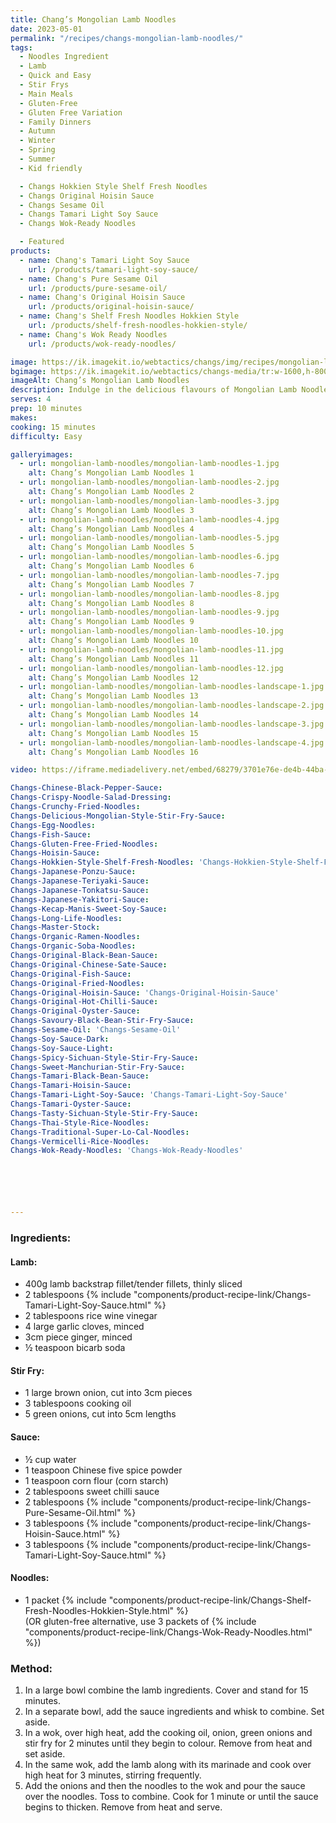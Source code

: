 ```yaml
---
title: Chang’s Mongolian Lamb Noodles
date: 2023-05-01
permalink: "/recipes/changs-mongolian-lamb-noodles/"
tags:
  - Noodles Ingredient
  - Lamb
  - Quick and Easy
  - Stir Frys
  - Main Meals
  - Gluten-Free
  - Gluten Free Variation
  - Family Dinners
  - Autumn
  - Winter
  - Spring
  - Summer
  - Kid friendly

  - Changs Hokkien Style Shelf Fresh Noodles
  - Changs Original Hoisin Sauce
  - Changs Sesame Oil
  - Changs Tamari Light Soy Sauce
  - Changs Wok-Ready Noodles

  - Featured
products:
  - name: Chang's Tamari Light Soy Sauce
    url: /products/tamari-light-soy-sauce/
  - name: Chang's Pure Sesame Oil
    url: /products/pure-sesame-oil/
  - name: Chang's Original Hoisin Sauce
    url: /products/original-hoisin-sauce/
  - name: Chang's Shelf Fresh Noodles Hokkien Style
    url: /products/shelf-fresh-noodles-hokkien-style/
  - name: Chang's Wok Ready Noodles
    url: /products/wok-ready-noodles/

image: https://ik.imagekit.io/webtactics/changs/img/recipes/mongolian-lamb-noodles/mongolian-lamb-noodles-1.jpg
bgimage: https://ik.imagekit.io/webtactics/changs-media/tr:w-1600,h-800,f-auto/slider/Mongolian-Lamb-Noodles-landscape-1600x800_wr5Ca0XEl.jpg?updatedAt=1685410886795
imageAlt: Chang’s Mongolian Lamb Noodles
description: Indulge in the delicious flavours of Mongolian Lamb Noodles with this easy-to-follow recipe from Chang's. Thinly sliced lamb, savory sauce, and Chang's Hokkien noodles come together to create a mouth-watering dish that will satisfy your cravings. Get ready to enjoy a flavourful and satisfying meal in the comfort of your own home.
serves: 4
prep: 10 minutes 
makes: 
cooking: 15 minutes
difficulty: Easy

galleryimages:
  - url: mongolian-lamb-noodles/mongolian-lamb-noodles-1.jpg
    alt: Chang’s Mongolian Lamb Noodles 1
  - url: mongolian-lamb-noodles/mongolian-lamb-noodles-2.jpg
    alt: Chang’s Mongolian Lamb Noodles 2
  - url: mongolian-lamb-noodles/mongolian-lamb-noodles-3.jpg
    alt: Chang’s Mongolian Lamb Noodles 3
  - url: mongolian-lamb-noodles/mongolian-lamb-noodles-4.jpg
    alt: Chang’s Mongolian Lamb Noodles 4
  - url: mongolian-lamb-noodles/mongolian-lamb-noodles-5.jpg
    alt: Chang’s Mongolian Lamb Noodles 5
  - url: mongolian-lamb-noodles/mongolian-lamb-noodles-6.jpg
    alt: Chang’s Mongolian Lamb Noodles 6
  - url: mongolian-lamb-noodles/mongolian-lamb-noodles-7.jpg
    alt: Chang’s Mongolian Lamb Noodles 7
  - url: mongolian-lamb-noodles/mongolian-lamb-noodles-8.jpg
    alt: Chang’s Mongolian Lamb Noodles 8
  - url: mongolian-lamb-noodles/mongolian-lamb-noodles-9.jpg
    alt: Chang’s Mongolian Lamb Noodles 9
  - url: mongolian-lamb-noodles/mongolian-lamb-noodles-10.jpg
    alt: Chang’s Mongolian Lamb Noodles 10
  - url: mongolian-lamb-noodles/mongolian-lamb-noodles-11.jpg
    alt: Chang’s Mongolian Lamb Noodles 11
  - url: mongolian-lamb-noodles/mongolian-lamb-noodles-12.jpg
    alt: Chang’s Mongolian Lamb Noodles 12
  - url: mongolian-lamb-noodles/mongolian-lamb-noodles-landscape-1.jpg
    alt: Chang’s Mongolian Lamb Noodles 13
  - url: mongolian-lamb-noodles/mongolian-lamb-noodles-landscape-2.jpg
    alt: Chang’s Mongolian Lamb Noodles 14
  - url: mongolian-lamb-noodles/mongolian-lamb-noodles-landscape-3.jpg
    alt: Chang’s Mongolian Lamb Noodles 15
  - url: mongolian-lamb-noodles/mongolian-lamb-noodles-landscape-4.jpg
    alt: Chang’s Mongolian Lamb Noodles 16

video: https://iframe.mediadelivery.net/embed/68279/3701e76e-de4b-44ba-877d-738a0d262b5c?autoplay=false

Changs-Chinese-Black-Pepper-Sauce:
Changs-Crispy-Noodle-Salad-Dressing:
Changs-Crunchy-Fried-Noodles:
Changs-Delicious-Mongolian-Style-Stir-Fry-Sauce:
Changs-Egg-Noodles:
Changs-Fish-Sauce:
Changs-Gluten-Free-Fried-Noodles:
Changs-Hoisin-Sauce:
Changs-Hokkien-Style-Shelf-Fresh-Noodles: 'Changs-Hokkien-Style-Shelf-Fresh-Noodles'
Changs-Japanese-Ponzu-Sauce:
Changs-Japanese-Teriyaki-Sauce:
Changs-Japanese-Tonkatsu-Sauce:
Changs-Japanese-Yakitori-Sauce:
Changs-Kecap-Manis-Sweet-Soy-Sauce:
Changs-Long-Life-Noodles:
Changs-Master-Stock:
Changs-Organic-Ramen-Noodles:
Changs-Organic-Soba-Noodles:
Changs-Original-Black-Bean-Sauce:
Changs-Original-Chinese-Sate-Sauce:
Changs-Original-Fish-Sauce:
Changs-Original-Fried-Noodles:
Changs-Original-Hoisin-Sauce: 'Changs-Original-Hoisin-Sauce'
Changs-Original-Hot-Chilli-Sauce:
Changs-Original-Oyster-Sauce:
Changs-Savoury-Black-Bean-Stir-Fry-Sauce:
Changs-Sesame-Oil: 'Changs-Sesame-Oil'
Changs-Soy-Sauce-Dark:
Changs-Soy-Sauce-Light:
Changs-Spicy-Sichuan-Style-Stir-Fry-Sauce:
Changs-Sweet-Manchurian-Stir-Fry-Sauce:
Changs-Tamari-Black-Bean-Sauce:
Changs-Tamari-Hoisin-Sauce:
Changs-Tamari-Light-Soy-Sauce: 'Changs-Tamari-Light-Soy-Sauce'
Changs-Tamari-Oyster-Sauce:
Changs-Tasty-Sichuan-Style-Stir-Fry-Sauce:
Changs-Thai-Style-Rice-Noodles:
Changs-Traditional-Super-Lo-Cal-Noodles:
Changs-Vermicelli-Rice-Noodles:
Changs-Wok-Ready-Noodles: 'Changs-Wok-Ready-Noodles'






---
```




<div class="recipesingredient">

<h3>Ingredients:</h3>
<h4>Lamb:</h4>
<ul>
<li>400g lamb backstrap fillet/tender fillets, thinly sliced</li>
<li>2 tablespoons {% include "components/product-recipe-link/Changs-Tamari-Light-Soy-Sauce.html" %}</li>
<li>2 tablespoons rice wine vinegar</li>
<li>4 large garlic cloves, minced</li>
<li>3cm piece ginger, minced</li>
<li>&frac12; teaspoon bicarb soda</li>
</ul>
<h4>Stir Fry:</h4>
<ul>
<li>1 large brown onion, cut into 3cm pieces</li>
<li>3 tablespoons cooking oil</li>
<li>5 green onions, cut into 5cm lengths</li>
</ul>
<h4>Sauce:</h4>
<ul>
<li>&frac12; cup water</li>
<li>1 teaspoon Chinese five spice powder</li>
<li>1 teaspoon corn flour (corn starch)</li>
<li>2 tablespoons sweet chilli sauce</li>
<li>2 tablespoons {% include "components/product-recipe-link/Changs-Pure-Sesame-Oil.html" %}</li>
<li>3 tablespoons {% include "components/product-recipe-link/Changs-Hoisin-Sauce.html" %}</li>
<li>3 tablespoons {% include "components/product-recipe-link/Changs-Tamari-Light-Soy-Sauce.html" %}</li>
</ul>
<h4>Noodles:</h4>
<ul>
<li>1 packet {% include "components/product-recipe-link/Changs-Shelf-Fresh-Noodles-Hokkien-Style.html" %}<br /> (OR gluten-free alternative, use 3 packets of {% include "components/product-recipe-link/Changs-Wok-Ready-Noodles.html" %})</li>
</ul>

</div>



<div class="recipesmethod">

<h3>Method:</h3>
<ol>
<li>In a large bowl combine the lamb ingredients. Cover and stand for 15 minutes.</li>
<li>In a separate bowl, add the sauce ingredients and whisk to combine. Set aside.</li>
<li>In a wok, over high heat, add the cooking oil, onion, green onions and stir fry for 2 minutes until they begin to colour. Remove from heat and set aside.</li>
<li>In the same wok, add the lamb along with its marinade and cook over high heat for 3 minutes, stirring frequently.</li>
<li>Add the onions and then the noodles to the wok and pour the sauce over the noodles. Toss to combine. Cook for 1 minute or until the sauce begins to thicken. Remove from heat and serve.</li>
</ol>

</div>




